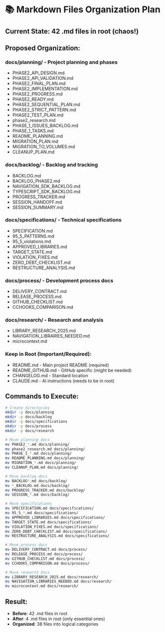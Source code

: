 # 📚 Markdown Files Organization Plan

## Current State: 42 .md files in root (chaos!)

## Proposed Organization:

### docs/planning/ - Project planning and phases
- PHASE2_API_DESIGN.md
- PHASE2_API_VALIDATION.md
- PHASE2_FINAL_PLAN.md
- PHASE2_IMPLEMENTATION.md
- PHASE2_PROGRESS.md
- PHASE2_READY.md
- PHASE2_SEQUENTIAL_PLAN.md
- PHASE2_STRICT_PATTERN.md
- PHASE2_TEST_PLAN.md
- phase2_research.md
- PHASE_1_ISSUES_BACKLOG.md
- PHASE_1_TASKS.md
- README_PLANNING.md
- MIGRATION_PLAN.md
- MIGRATION_TO_VOLUMES.md
- CLEANUP_PLAN.md

### docs/backlog/ - Backlog and tracking
- BACKLOG.md
- BACKLOG_PHASE2.md
- NAVIGATION_SDK_BACKLOG.md
- TYPESCRIPT_SDK_BACKLOG.md
- PROGRESS_TRACKER.md
- SESSION_HANDOFF.md
- SESSION_SUMMARY.md

### docs/specifications/ - Technical specifications
- SPECIFICATION.md
- 95_5_PATTERNS.md
- 95_5_violations.md
- APPROVED_LIBRARIES.md
- TARGET_STATE.md
- VIOLATION_FIXES.md
- ZERO_DEBT_CHECKLIST.md
- RESTRUCTURE_ANALYSIS.md

### docs/process/ - Development process docs
- DELIVERY_CONTRACT.md
- RELEASE_PROCESS.md
- GITHUB_CHECKLIST.md
- CCHOOKS_COMPARISON.md

### docs/research/ - Research and analysis
- LIBRARY_RESEARCH_2025.md
- NAVIGATION_LIBRARIES_NEEDED.md
- microcontext.md

### Keep in Root (Important/Required):
- README.md - Main project README (required)
- README_GITHUB.md - GitHub specific (might be needed)
- CHANGELOG.md - Standard location
- CLAUDE.md - AI instructions (needs to be in root)

## Commands to Execute:

```bash
# Create directories
mkdir -p docs/planning
mkdir -p docs/backlog
mkdir -p docs/specifications
mkdir -p docs/process
mkdir -p docs/research

# Move planning docs
mv PHASE2_*.md docs/planning/
mv phase2_research.md docs/planning/
mv PHASE_1_*.md docs/planning/
mv README_PLANNING.md docs/planning/
mv MIGRATION_*.md docs/planning/
mv CLEANUP_PLAN.md docs/planning/

# Move backlog docs
mv BACKLOG*.md docs/backlog/
mv *_BACKLOG.md docs/backlog/
mv PROGRESS_TRACKER.md docs/backlog/
mv SESSION_*.md docs/backlog/

# Move specifications
mv SPECIFICATION.md docs/specifications/
mv 95_5_*.md docs/specifications/
mv APPROVED_LIBRARIES.md docs/specifications/
mv TARGET_STATE.md docs/specifications/
mv VIOLATION_FIXES.md docs/specifications/
mv ZERO_DEBT_CHECKLIST.md docs/specifications/
mv RESTRUCTURE_ANALYSIS.md docs/specifications/

# Move process docs
mv DELIVERY_CONTRACT.md docs/process/
mv RELEASE_PROCESS.md docs/process/
mv GITHUB_CHECKLIST.md docs/process/
mv CCHOOKS_COMPARISON.md docs/process/

# Move research docs
mv LIBRARY_RESEARCH_2025.md docs/research/
mv NAVIGATION_LIBRARIES_NEEDED.md docs/research/
mv microcontext.md docs/research/
```

## Result:
- **Before**: 42 .md files in root
- **After**: 4 .md files in root (only essential ones)
- **Organized**: 38 files into logical categories
